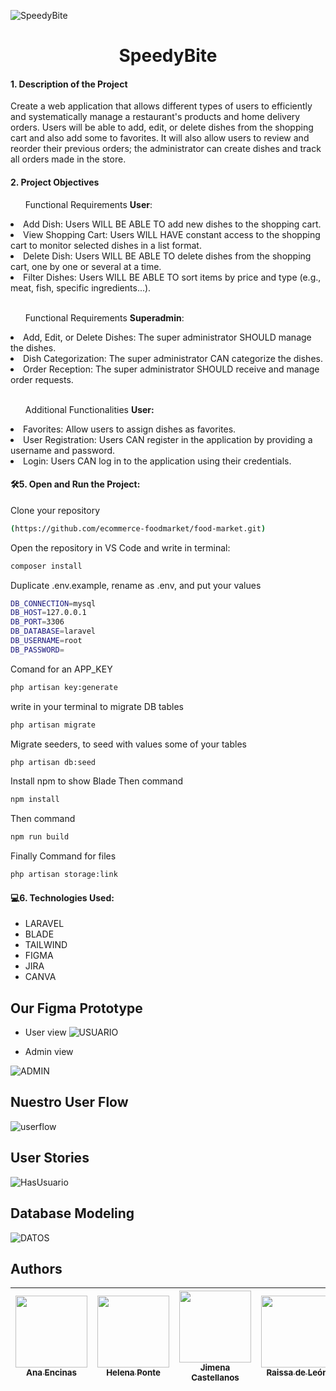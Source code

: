 
![SpeedyBite](https://github.com/Dafnay/HeroesApp/assets/109661844/f0ec2809-4c7c-47d4-aa26-d89fc3bddd52)


<h1 align="center"> SpeedyBite </h1>
<h4> 1. Description of the Project </h4>
<p>Create a web application that allows different types of users to efficiently and systematically manage a restaurant's products and home delivery orders. Users will be able to add, edit, or delete dishes from the shopping cart and also add some to favorites. It will also allow users to review and reorder their previous orders; the administrator can create dishes and track all orders made in the store.</p>

<h4> 2. Project Objectives </h4>

<ul>Functional Requirements <b>User</b>:</ul>
<li>Add Dish: Users WILL BE ABLE TO add new dishes to the shopping cart.</li>
<li>View Shopping Cart: Users WILL HAVE constant access to the shopping cart to monitor selected dishes in a list format.</li>
<li>Delete Dish: Users WILL BE ABLE TO delete dishes from the shopping cart, one by one or several at a time.</li>
<li>Filter Dishes: Users WILL BE ABLE TO sort items by price and type (e.g., meat, fish, specific ingredients...).</li>
<br>

<ul>Functional Requirements <b>Superadmin</b>:</ul>
<li>Add, Edit, or Delete Dishes: The super administrator SHOULD manage the dishes.</li>
<li>Dish Categorization: The super administrator CAN categorize the dishes.</li>
<li>Order Reception: The super administrator SHOULD receive and manage order requests.</li>
<br>

<ul>Additional Functionalities <b> User:</b></ul>
<li>Favorites: Allow users to assign dishes as favorites.</li>
<li>User Registration: Users CAN register in the application by providing a username and password.</li>
<li>Login: Users CAN log in to the application using their credentials.</li>


  
  

 
<h4> 🛠️5. Open and Run the Project:</h4>
   

Clone your repository

```bash
(https://github.com/ecommerce-foodmarket/food-market.git)
```
Open the repository in VS Code and write in terminal:

```bash
composer install
```
Duplicate .env.example, rename as .env, and put your values
```bash
DB_CONNECTION=mysql
DB_HOST=127.0.0.1
DB_PORT=3306
DB_DATABASE=laravel
DB_USERNAME=root
DB_PASSWORD=
```
Comand for an APP_KEY
```bash
php artisan key:generate
```
write in your terminal to migrate DB tables
```bash
php artisan migrate
```
Migrate seeders,
to seed with values some of your tables
```bash
php artisan db:seed

```
Install npm to show Blade
Then command 
```bash
npm install
```
Then command 
```bash
npm run build
```

Finally Command for files
```bash
php artisan storage:link
```

<h4> 💻6. Technologies Used:</h4>
   <ul>
    <li>LARAVEL</li>
    <li>BLADE</li>
    <li>TAILWIND</li>
    <li>FIGMA</li>
    <li>JIRA</li>
     <li>CANVA</li> 
   </ul>

   <h2> Our Figma Prototype </h2>

  -  User view
![USUARIO](https://github.com/ecommerce-foodmarket/food-market/assets/109661844/476c71f3-19cd-4a29-b6b9-03339b7b9772)

  -  Admin view

![ADMIN](https://github.com/ecommerce-foodmarket/food-market/assets/109661844/a2670b05-8b5f-41ae-ab70-5f6028f3c013)



   <h2> Nuestro User Flow </h2>
 
![userflow](https://github.com/ecommerce-foodmarket/food-market/assets/109661844/11a250be-a41b-4d2f-a30e-27bf091b43d1)



  <h2> User Stories </h2>
  
![HasUsuario](https://github.com/ecommerce-foodmarket/food-market/assets/109661844/7c33c9f6-b26b-4b42-99ad-c539d9d56c0f)


 
<h2> Database Modeling </h2>


![DATOS](https://github.com/ecommerce-foodmarket/food-market/assets/109661844/e281d57a-4d85-4a10-b56c-12e930a0aa60)


   ## Authors

| [<img src="https://avatars.githubusercontent.com/u/132446921?v=4" width=115><br><sub>Ana Encinas</sub>](https://github.com/anaencinasd) |  [<img src="https://avatars.githubusercontent.com/u/110493210?v=4" width=115><br><sub>Helena Ponte</sub>](https://github.com/helenaponted) | [<img src="https://avatars.githubusercontent.com/u/132447075?v=4" width=115><br><sub>Jimena Castellanos</sub>](https://github.com/Jimena81) | [<img src="https://avatars.githubusercontent.com/u/110122046?v=4" width=115><br><sub>Raissa de León</sub>](https://github.com/Ninetthe) |  [<img src="https://avatars.githubusercontent.com/u/109661844?v=4" width=115><br><sub>Alba Velasco</sub>](https://github.com/Dafnay) |
| :---: | :---: | :---: | :---: | :---: |
 
